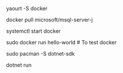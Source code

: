 
yaourt -S docker

docker pull microsoft/msql-server-j

systemctl start docker

sudo docker run hello-world # To test docker

sudo pacman -S dotnet-sdk

dotnet run

